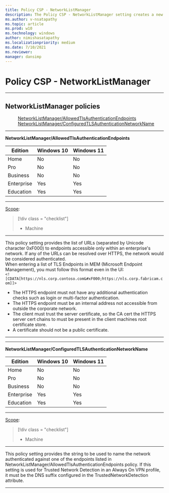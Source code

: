 ```yaml
---
title: Policy CSP - NetworkListManager
description: The Policy CSP - NetworkListManager setting creates a new MDM policy that allows admins to configure a list of URIs of HTTPS endpoints that are considered secure.
ms.author: v-nsatapathy
ms.topic: article
ms.prod: w10
ms.technology: windows
author: nimishasatapathy
ms.localizationpriority: medium
ms.date: 7/10/2021
ms.reviewer: 
manager: dansimp
---
```


# Policy CSP - NetworkListManager


<hr/>

<!--Policies-->
## NetworkListManager policies  

<dl>
  <dd>
    <a href="#networklistmanager-allowedtlsauthenticationendpoints">NetworkListManager/AllowedTlsAuthenticationEndpoints</a>
  </dd>
  <dd>
    <a href="#networklistmanager-configuredtlsauthenticationnetworkname">NetworkListManager/ConfiguredTLSAuthenticationNetworkName</a>
  </dd>
</dl>


<hr/>

<!--Policy-->
<a href="" id="networklistmanager-allowedtlsauthenticationendpoints"></a>**NetworkListManager/AllowedTlsAuthenticationEndpoints**  

<!--SupportedSKUs-->

|Edition|Windows 10|Windows 11|
|--- |--- |--- |
|Home|No|No|
|Pro|No|No|
|Business|No|No|
|Enterprise|Yes|Yes|
|Education|Yes|Yes|

<!--/SupportedSKUs-->
<hr/>

<!--Scope-->
[Scope](./policy-configuration-service-provider.md#policy-scope):

> [!div class = "checklist"]
> * Machine

<hr/>

<!--/Scope-->
<!--Description-->
This policy setting provides the list of URLs (separated by Unicode character 0xF000) to endpoints accessible only within an enterprise's network. If any of the URLs can be resolved over HTTPS, the network would be considered authenticated.  
When entering a list of TLS Endpoints in MEM (Microsoft Endpoint Management), you must follow this format even in the UI:  
```<![CDATA[https://nls.corp.contoso.com&#xF000;https://nls.corp.fabricam.com]]>```  
- The HTTPS endpoint must not have any additional authentication checks such as login or multi-factor authentication.
- The HTTPS endpoint must be an internal address not accessible from outside the corporate network.
- The client must trust the server certificate, so the CA cert the HTTPS server cert chains to must be present in the client machines root certificate store.
- A certificate should not be a public certificate.




<hr/>


<hr/>

<!--Policy-->
<a href="" id="networklistmanager-configuredtlsauthenticationnetworkname"></a>**NetworkListManager/ConfiguredTLSAuthenticationNetworkName**  

<!--SupportedSKUs-->

|Edition|Windows 10|Windows 11|
|--- |--- |--- |
|Home|No|No|
|Pro|No|No|
|Business|No|No|
|Enterprise|Yes|Yes|
|Education|Yes|Yes|

<!--/SupportedSKUs-->
<hr/>

<!--Scope-->
[Scope](./policy-configuration-service-provider.md#policy-scope):

> [!div class = "checklist"]
> * Machine

<hr/>

<!--/Scope-->
<!--Description-->
This policy setting provides the string to be used to name the network authenticated against one of the endpoints listed in NetworkListManager/AllowedTlsAuthenticationEndpoints policy. If this setting is used for Trusted Network Detection in an Always On VPN profile, it must be the DNS suffix configured in the TrustedNetworkDetection attribute.

<hr/>

<!--/Policies-->

